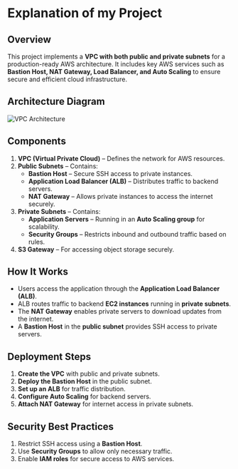 
# Explanation of my Project

## Overview  
This project implements a **VPC with both public and private subnets** for a production-ready AWS architecture. It includes key AWS services such as **Bastion Host, NAT Gateway, Load Balancer, and Auto Scaling** to ensure secure and efficient cloud infrastructure.

## Architecture Diagram  
![VPC Architecture](https://docs.aws.amazon.com/images/vpc/latest/userguide/images/vpc-example-private-subnets.png)  

## Components  
1. **VPC (Virtual Private Cloud)** – Defines the network for AWS resources.  
2. **Public Subnets** – Contains:
   - **Bastion Host** – Secure SSH access to private instances.
   - **Application Load Balancer (ALB)** – Distributes traffic to backend servers.
   - **NAT Gateway** – Allows private instances to access the internet securely.  
3. **Private Subnets** – Contains:
   - **Application Servers** – Running in an **Auto Scaling group** for scalability.
   - **Security Groups** – Restricts inbound and outbound traffic based on rules.
4. **S3 Gateway** – For accessing object storage securely.  

## How It Works  
- Users access the application through the **Application Load Balancer (ALB)**.  
- ALB routes traffic to backend **EC2 instances** running in **private subnets**.  
- The **NAT Gateway** enables private servers to download updates from the internet.  
- A **Bastion Host** in the **public subnet** provides SSH access to private servers.  

## Deployment Steps  
1. **Create the VPC** with public and private subnets.  
2. **Deploy the Bastion Host** in the public subnet.  
3. **Set up an ALB** for traffic distribution.  
4. **Configure Auto Scaling** for backend servers.  
5. **Attach NAT Gateway** for internet access in private subnets.  

## Security Best Practices  
1. Restrict SSH access using a **Bastion Host**.  
2. Use **Security Groups** to allow only necessary traffic.  
3. Enable **IAM roles** for secure access to AWS services.  


